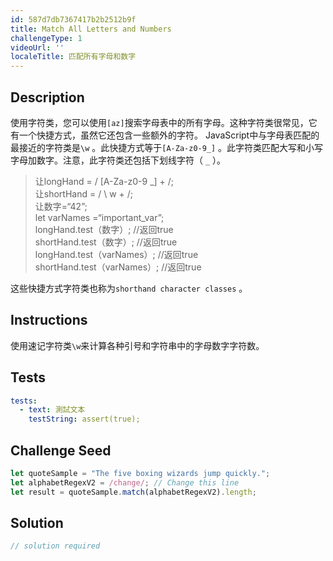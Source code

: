 ```yaml
---
id: 587d7db7367417b2b2512b9f
title: Match All Letters and Numbers
challengeType: 1
videoUrl: ''
localeTitle: 匹配所有字母和数字
---
```


## Description
<section id="description">使用字符类，您可以使用<code>[az]</code>搜索字母表中的所有字母。这种字符类很常见，它有一个快捷方式，虽然它还包含一些额外的字符。 JavaScript中与字母表匹配的最接近的字符类是<code>\w</code> 。此快捷方式等于<code>[A-Za-z0-9_]</code> 。此字符类匹配大写和小写字母加数字。注意，此字符类还包括下划线字符（ <code>_</code> ）。 <blockquote>让longHand = / [A-Za-z0-9 _] + /; <br>让shortHand = / \ w + /; <br>让数字=“42”; <br> let varNames =“important_var”; <br> longHand.test（数字）; //返回true <br> shortHand.test（数字）; //返回true <br> longHand.test（varNames）; //返回true <br> shortHand.test（varNames）; //返回true </blockquote>这些快捷方式字符类也称为<code>shorthand character classes</code> 。 </section>

## Instructions
<section id="instructions">使用速记字符类<code>\w</code>来计算各种引号和字符串中的字母数字字符数。 </section>

## Tests
<section id='tests'>

```yml
tests:
  - text: 測試文本
    testString: assert(true);

```

</section>

## Challenge Seed
<section id='challengeSeed'>

<div id='js-seed'>

```js
let quoteSample = "The five boxing wizards jump quickly.";
let alphabetRegexV2 = /change/; // Change this line
let result = quoteSample.match(alphabetRegexV2).length;

```

</div>



</section>

## Solution
<section id='solution'>

```js
// solution required
```
</section>
